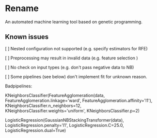 # Rename
An automated machine learning tool based on genetic programming.

## Known issues
[ ] Nested configuration not supported (e.g. specify estimators for RFE)

[ ] Preprocessing may result in invalid data (e.g. feature selection )

[ ] No check on input types (e.g. don't pass negative data to NB)

[ ] Some pipelines (see below) don't implement fit for unknown reason.    

Badpipelines:

KNeighborsClassifier(FeatureAgglomeration(data, FeatureAgglomeration.linkage='ward', FeatureAgglomeration.affinity='l1'), KNeighborsClassifier.n_neighbors=12, KNeighborsClassifier.weights='uniform', KNeighborsClassifier.p=2)

LogisticRegression(GaussianNBStackingTransformer(data), LogisticRegression.penalty='l1', LogisticRegression.C=25.0, LogisticRegression.dual=True)